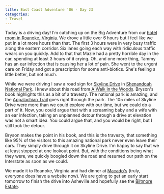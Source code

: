 ```yaml
---
title: East Coast Adventure '06 - Day 23
categories:
- Travel
---
```


Today is a driving day! I'm catching up on the Big Adventure from our [hotel room in Roanoke, Virginia](http://www.google.com/maps?hl=en&lr=&client=firefox-a&q=baymont+inn&near=Roanoke,+VA&cid=0,0,5515030812881642132&ie=UTF8&om=1&z=16&ll=37.322395,-80.032355&spn=0.002116,0.020127). We drove a little over 6 hours but I feel like we put in a lot more hours than that. The first 3 hours were in very busy traffic along the eastern corridor. Six lanes going each way with ridiculous traffic wears on you quickly. Add to that that Mazie had a pretty horrible day in the car, spending at least 3 hours of it crying. Oh, and one more thing, Tammy has an ear infection that is causing her a lot of pain. She went to the urgent care on Friday and got a prescription for some anti-biotics. She's feeling a little better, but not much.

While we were driving I saw a road sign for [Skyline Drive](http://www.nps.gov/shen/planyourvisit/driving-skyline-drive.htm) in [Shenandoah National Park](http://www.nps.gov/shen/). I knew about this road from [A Walk in the Woods](/thingelstad/a-walk-in-the-woods). Bryson's book highlights this as a bit of a travesty. The national park is amazing, and the [Appalachian Trail](http://www.appalachiantrail.org/) goes right through the park. The 105 miles of Skyline Drive were more than we could explore with our time, but we could do a part of it. Now, you could argue that with a screaming baby and a wife with an ear infection, taking an unplanned detour through a drive at elevation was not a smart idea. You could argue that, and you would be right, but I still took the detour.

Bryson makes the point in his book, and this is the travesty, that something like 95% of the visitors to this amazing national park never even leave their cars. They simply drive through it on Skyline Drive. I'm happy to say that we at least stopped at one lookout point. But, with the conditions being what they were, we quickly boogied down the road and resumed our path on the Interstate as soon as we could.

We made it to Roanoke, Virginia and had dinner at [Macado's](http://www.macados.com/) (truly, everyone does have a website now). We are going to get an early start tomorrow to finish the drive into Asheville and hopefully see the [Biltmore Estate](http://www.biltmore.com/).
